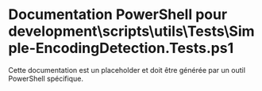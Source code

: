# Documentation PowerShell pour development\scripts\utils\Tests\Simple-EncodingDetection.Tests.ps1

Cette documentation est un placeholder et doit être générée par un outil PowerShell spécifique.
